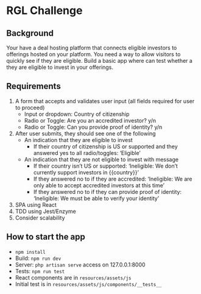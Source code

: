 # RGL Challenge

## Background
Your have a deal hosting platform that connects eligible investors to offerings hosted on your platform. You need a way to allow visitors to quickly see if they are eligible. Build a basic app where can test whether a they are eligible to invest in your offerings.

## Requirements
1. A form that accepts and validates user input (all fields required for user to proceed)
    - Input or dropdown: Country of citizenship
    - Radio or Toggle: Are you an accredited investor? y/n
    - Radio or Toggle: Can you provide proof of identity? y/n
2. After user submits, they should see one of the following
    - An indication that they are eligible to invest
        - If their country of citizenship is US or supported and they answered yes to all radio/toggles: ‘Eligible’
    - An indication that they are not eligible to invest with message
        - If their country isn’t US or supported: ‘Ineligible: We don’t currently support investors in {{country}}’
        - If they answered no to if they are accredited: ‘Ineligible: We are only able to accept accredited investors at this time’
        - If they answered no to if they can provide proof of identity: ‘Ineligible: We must be able to verify your identity’
3. SPA using React
4. TDD using Jest/Enzyme
5. Consider scalability

## How to start the app
- `npm install`
- Build: `npm run dev`
- Server: `php artisan serve` access on 127.0.0.1:8000
- Tests: `npm run test`
- React components are in `resources/assets/js`
- Initial test is in `resources/assets/js/components/__tests__`
